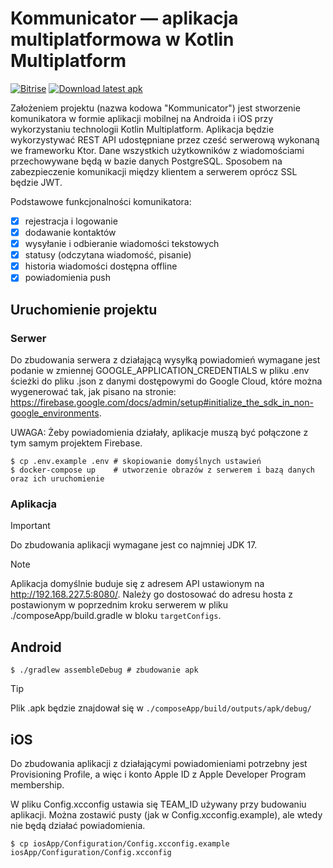 # Kommunicator — aplikacja multiplatformowa w Kotlin Multiplatform

[![Bitrise](https://img.shields.io/bitrise/e9f1ec00-2da0-40c7-9fdd-36b2c6a0ea46/master?token=UPKOp09hQ_iw6OdY0OeWWg&style=flat-square)](https://app.bitrise.io/app/e9f1ec00-2da0-40c7-9fdd-36b2c6a0ea46)
[![Download latest apk](https://img.shields.io/badge/apk-download_latest-blue?style=flat-square)](https://manager.wulkanowy.net.pl/v1/download/app/e9f1ec00-2da0-40c7-9fdd-36b2c6a0ea46/branch/master)

Założeniem projektu (nazwa kodowa "Kommunicator") jest stworzenie komunikatora w formie aplikacji
mobilnej na Androida i iOS przy wykorzystaniu technologii Kotlin Multiplatform. Aplikacja będzie
wykorzystywać REST API udostępniane przez cześć serwerową wykonaną we frameworku Ktor.
Dane wszystkich użytkowników z wiadomościami przechowywane będą w bazie danych PostgreSQL.
Sposobem na zabezpieczenie komunikacji między klientem a serwerem oprócz SSL będzie JWT.

Podstawowe funkcjonalności komunikatora:

- [x] rejestracja i logowanie
- [x] dodawanie kontaktów
- [x] wysyłanie i odbieranie wiadomości tekstowych
- [x] statusy (odczytana wiadomość, pisanie)
- [x] historia wiadomości dostępna offline
- [x] powiadomienia push

## Uruchomienie projektu

### Serwer

Do zbudowania serwera z działającą wysyłką powiadomień wymagane jest podanie w zmiennej
GOOGLE_APPLICATION_CREDENTIALS w pliku .env ścieżki do pliku .json z danymi dostępowymi do Google
Cloud, które można wygenerować tak, jak pisano na stronie:
https://firebase.google.com/docs/admin/setup#initialize_the_sdk_in_non-google_environments.

UWAGA: Żeby powiadomienia działały, aplikacje muszą być połączone z tym samym projektem Firebase.

```shell
$ cp .env.example .env # skopiowanie domyślnych ustawień
$ docker-compose up    # utworzenie obrazów z serwerem i bazą danych oraz ich uruchomienie
```

### Aplikacja

> [!IMPORTANT]
> Do zbudowania aplikacji wymagane jest co najmniej JDK 17.

> [!NOTE]
> Aplikacja domyślnie buduje się z adresem API ustawionym na http://192.168.227.5:8080/. Należy go
> dostosować do adresu hosta z postawionym w poprzednim kroku serwerem w pliku
> ./composeApp/build.gradle w bloku `targetConfigs`.

## Android

```shell
$ ./gradlew assembleDebug # zbudowanie apk
```

> [!TIP]
> Plik .apk będzie znajdował się w `./composeApp/build/outputs/apk/debug/`

## iOS

Do zbudowania aplikacji z działającymi powiadomieniami potrzebny jest Provisioning Profile,
a więc i konto Apple ID z Apple Developer Program membership.

W pliku Config.xcconfig ustawia się TEAM_ID używany przy budowaniu aplikacji. Można zostawić pusty
(jak w Config.xcconfig.example), ale wtedy nie będą działać powiadomienia.

```shell
$ cp iosApp/Configuration/Config.xcconfig.example iosApp/Configuration/Config.xcconfig
```
